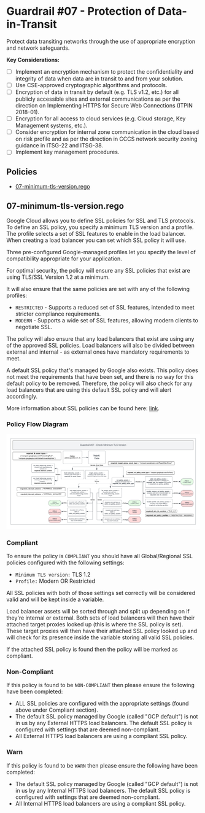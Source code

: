 # Guardrail #07 - Protection of Data-in-Transit

Protect data transiting networks through the use of appropriate encryption and network safeguards.

**Key Considerations:**

- [ ] Implement an encryption mechanism to protect the confidentiality and integrity of data when data are in transit to and from your solution.
- [ ] Use CSE-approved cryptographic algorithms and protocols.
- [ ] Encryption of data in transit by default (e.g. TLS v1.2, etc.) for all publicly accessible sites and external communications as per the direction on Implementing HTTPS for Secure Web Connections (ITPIN 2018-01).
- [ ] Encryption for all access to cloud services (e.g. Cloud storage, Key Management systems, etc.).
- [ ] Consider encryption for internal zone communication in the cloud based on risk profile and as per the direction in CCCS network security zoning guidance in ITSG-22 and ITSG-38.
- [ ] Implement key management procedures.

## Policies

- [07-minimum-tls-version.rego](./07-minimum-tls-version.rego)

## 07-minimum-tls-version.rego

Google Cloud allows you to define SSL policies for SSL and TLS protocols. To define an SSL policy, you specify a minimum TLS version and a profile. The profile selects a set of SSL features to enable in the load balancer. When creating a load balancer you can set which SSL policy it will use.

Three pre-configured Google-managed profiles let you specify the level of compatibility appropriate for your application.

For optimal security, the policy will ensure any SSL policies that exist are using TLS/SSL Version 1.2 at a minimum.

It will also ensure that the same policies are set with any of the following profiles:

- `RESTRICTED` - Supports a reduced set of SSL features, intended to meet stricter compliance requirements.
- `MODERN` - Supports a wide set of SSL features, allowing modern clients to negotiate SSL.

The policy will also ensure that any load balancers that exist are using any of the approved SSL policies. Load balancers will also be divided between external and internal - as external ones have mandatory requirements to meet.

A default SSL policy that's managed by Google also exists. This policy does not meet the requirements that have been set, and there is no way for this default policy to be removed. Therefore, the policy will also check for any load balancers that are using this default SSL policy and will alert accordingly.

More information about SSL policies can be found here: [link](https://cloud.google.com/load-balancing/docs/ssl-policies-concepts).

### Policy Flow Diagram

![07-minimum-tls-version](../../policy_diagrams/07-minimum-tls-version.png "07-minimum-tls-version")

### Compliant

To ensure the policy is `COMPLIANT` you should have all Global/Regional SSL policies configured with the following settings:

- `Minimum TLS version:` TLS 1.2
- `Profile:` Modern OR Restricted

All SSL policies with both of those settings set correctly will be considered valid and will be kept inside a variable.

Load balancer assets will be sorted through and split up depending on if they're internal or external. Both sets of load balancers will then have their attached target proxies looked up (this is where the SSL policy is set). These target proxies will then have their attached SSL policy looked up and will check for its presence inside the variable storing all valid SSL policies.

If the attached SSL policy is found then the policy will be marked as compliant.

### Non-Compliant

If this policy is found to be `NON-COMPLIANT` then please ensure the following have been completed:

- ALL SSL policies are configured with the appropriate settings (found above under Compliant section).
- The default SSL policy managed by Google (called "GCP default") is not in us by any External HTTPS load balancers. The default SSL policy is configured with settings that are deemed non-compliant.
- All External HTTPS load balancers are using a compliant SSL policy.

### Warn

If this policy is found to be `WARN` then please ensure the following have been completed:

- The default SSL policy managed by Google (called "GCP default") is not in us by any Internal HTTPS load balancers. The default SSL policy is configured with settings that are deemed non-compliant.
- All Internal HTTPS load balancers are using a compliant SSL policy.
